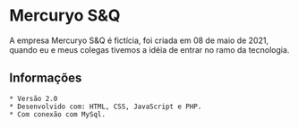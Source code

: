 # Mercuryo S&Q
A empresa Mercuryo S&Q é fictícia, foi criada em 08 de maio de 2021, quando eu e meus colegas tivemos a idéia de entrar no ramo da tecnologia. 

## Informações
    * Versão 2.0
    * Desenvolvido com: HTML, CSS, JavaScript e PHP.
    * Com conexão com MySql.


